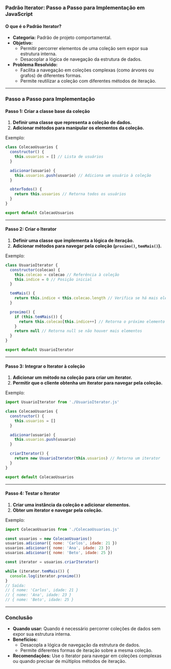 ### Padrão Iterator: Passo a Passo para Implementação em JavaScript

#### O que é o Padrão Iterator?

- **Categoria:** Padrão de projeto comportamental.
- **Objetivo:**
  - Permitir percorrer elementos de uma coleção sem expor sua estrutura interna.
  - Desacoplar a lógica de navegação da estrutura de dados.
- **Problema Resolvido:**
  - Facilita a navegação em coleções complexas (como árvores ou grafos) de diferentes formas.
  - Permite reutilizar a coleção com diferentes métodos de iteração.

---

### Passo a Passo para Implementação

#### Passo 1: Criar a classe base da coleção

1. **Definir uma classe que representa a coleção de dados.**
2. **Adicionar métodos para manipular os elementos da coleção.**

Exemplo:

```javascript
class ColecaoUsuarios {
  constructor() {
    this.usuarios = [] // Lista de usuários
  }

  adicionar(usuario) {
    this.usuarios.push(usuario) // Adiciona um usuário à coleção
  }

  obterTodos() {
    return this.usuarios // Retorna todos os usuários
  }
}

export default ColecaoUsuarios
```

---

#### Passo 2: Criar o Iterator

1. **Definir uma classe que implementa a lógica de iteração.**
2. **Adicionar métodos para navegar pela coleção (`proximo()`, `temMais()`).**

Exemplo:

```javascript
class UsuarioIterator {
  constructor(colecao) {
    this.colecao = colecao // Referência à coleção
    this.indice = 0 // Posição inicial
  }

  temMais() {
    return this.indice < this.colecao.length // Verifica se há mais elementos
  }

  proximo() {
    if (this.temMais()) {
      return this.colecao[this.indice++] // Retorna o próximo elemento
    }
    return null // Retorna null se não houver mais elementos
  }
}

export default UsuarioIterator
```

---

#### Passo 3: Integrar o Iterator à coleção

1. **Adicionar um método na coleção para criar um iterator.**
2. **Permitir que o cliente obtenha um iterator para navegar pela coleção.**

Exemplo:

```javascript
import UsuarioIterator from './UsuarioIterator.js'

class ColecaoUsuarios {
  constructor() {
    this.usuarios = []
  }

  adicionar(usuario) {
    this.usuarios.push(usuario)
  }

  criarIterator() {
    return new UsuarioIterator(this.usuarios) // Retorna um iterator
  }
}

export default ColecaoUsuarios
```

---

#### Passo 4: Testar o Iterator

1. **Criar uma instância da coleção e adicionar elementos.**
2. **Obter um iterator e navegar pela coleção.**

Exemplo:

```javascript
import ColecaoUsuarios from './ColecaoUsuarios.js'

const usuarios = new ColecaoUsuarios()
usuarios.adicionar({ nome: 'Carlos', idade: 21 })
usuarios.adicionar({ nome: 'Ana', idade: 23 })
usuarios.adicionar({ nome: 'Beto', idade: 25 })

const iterator = usuarios.criarIterator()

while (iterator.temMais()) {
  console.log(iterator.proximo())
}
// Saída:
// { nome: 'Carlos', idade: 21 }
// { nome: 'Ana', idade: 23 }
// { nome: 'Beto', idade: 25 }
```

---

### Conclusão

- **Quando usar:** Quando é necessário percorrer coleções de dados sem expor sua estrutura interna.
- **Benefícios:**
  - Desacopla a lógica de navegação da estrutura de dados.
  - Permite diferentes formas de iteração sobre a mesma coleção.
- **Recomendações:** Use o Iterator para navegar em coleções complexas ou quando precisar de múltiplos métodos de iteração.
